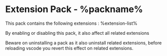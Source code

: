 # Extension Pack - %packname%

This pack contains the following extensions :
%extension-list%

By enabling or disabling this pack, it also affect all related extensions

Beware on uninstalling a pack as it also uninstall related extensions, before reloading vscode you revert this effect on related extensions.
